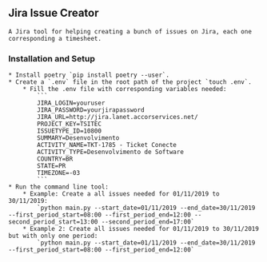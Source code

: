 
## Jira Issue Creator

    A Jira tool for helping creating a bunch of issues on Jira, each one corresponding a timesheet.

### Installation and Setup

    * Install poetry `pip install poetry --user`.
    * Create a `.env` file in the root path of the project `touch .env`.
        * Fill the .env file with corresponding variables needed:
            ```
            JIRA_LOGIN=youruser
            JIRA_PASSWORD=yourjirapassword
            JIRA_URL=http://jira.lanet.accorservices.net/
            PROJECT_KEY=TSITEC
            ISSUETYPE_ID=10800
            SUMMARY=Desenvolvimento
            ACTIVITY_NAME=TKT-1785 - Ticket Conecte
            ACTIVITY_TYPE=Desenvolvimento de Software
            COUNTRY=BR
            STATE=PR
            TIMEZONE=-03
            ```
    * Run the command line tool:
        * Example: Create a all issues needed for 01/11/2019 to 30/11/2019:
            `python main.py --start_date=01/11/2019 --end_date=30/11/2019 --first_period_start=08:00 --first_period_end=12:00 --second_period_start=13:00 --second_period_end=17:00`
        * Example 2: Create all issues needed for 01/11/2019 to 30/11/2019 but with only one period:
            `python main.py --start_date=01/11/2019 --end_date=30/11/2019 --first_period_start=08:00 --first_period_end=12:00`
